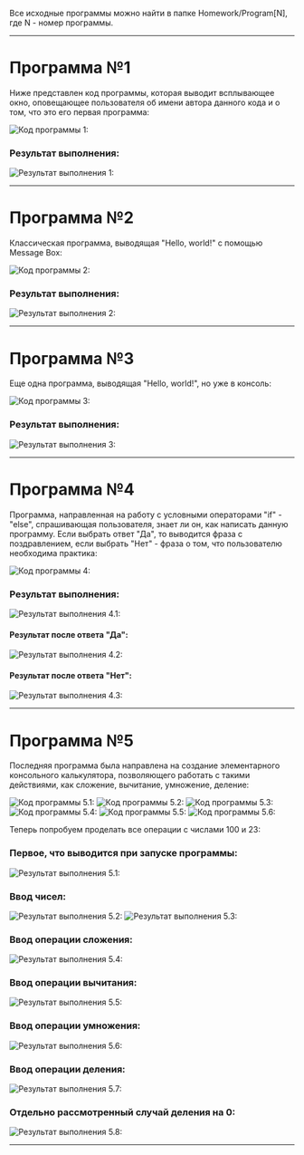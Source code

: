 Все исходные программы можно найти в папке Homework/Program[N], где N - номер программы.

****

Программа №1
=====================

Ниже представлен код программы, которая выводит всплывающее окно, оповещающее пользователя об имени автора данного кода и о том, что это его первая программа:

![Код программы 1:](https://sun9-39.userapi.com/dlxRPizHNNc35fpTUSqlprHLCINHlq5jRmwm7g/HcJgAWHOGzY.jpg)

### Результат выполнения:

![Результат выполнения 1:](https://sun9-8.userapi.com/VjuSlaOiFSIc4aBegEuV1OsyeDaAL4yprCUaHA/35zxje0Z0TQ.jpg)

****

Программа №2
=====================

Классическая программа, выводящая "Hello, world!" с помощью Message Box:

![Код программы 2:](https://sun9-22.userapi.com/YfAb_Ja-E4OddbzNVifdX-YmMzp1yzjNcibgpg/tBoe54JrYJU.jpg)

### Результат выполнения:

![Результат выполнения 2:](https://sun9-49.userapi.com/7R3JdlhA9Z7dahJQLVp-9eJly_RohSh9JZCWUw/9M6ZnfwhzeQ.jpg)

****

Программа №3
=====================

Еще одна программа, выводящая "Hello, world!", но уже в консоль:

![Код программы 3:](https://sun1-92.userapi.com/2PMvg32yDLDF1VINHEBzFF-QJqz5oFFKyniUNw/1NuUMTPXXW0.jpg)


### Результат выполнения:

![Результат выполнения 3:](https://sun1-94.userapi.com/1mAYyzEHkFuhpv3iJa737fol9KNUnyeogkxTRA/rS2nJxLq610.jpg)

****

Программа №4
=====================

Программа, направленная на работу с условными операторами "if" - "else", спрашивающая пользователя, знает ли он, как написать данную программу. Если выбрать ответ "Да", то выводится фраза с поздравлением, если выбрать "Нет" - фраза о том, что пользователю необходима практика:

![Код программы 4:](https://sun9-25.userapi.com/JHZHPdiP0-ZjvfA20858QQsvk95_EUlBJ60ziQ/Zbzm0mB70Hg.jpg)

### Результат выполнения:

![Результат выполнения 4.1:](https://sun9-2.userapi.com/d5zIW3Uf9r6yhE5HcrMsNBKrv7YDIm1MBkuzrg/QamMwa9lGM8.jpg)

#### Результат после ответа "Да":

![Результат выполнения 4.2:](https://sun9-4.userapi.com/g_tvzgOq1zj2D54jorHFU1CtXn6EU5n2pQg84w/kzK8pMkwmI0.jpg)

#### Результат после ответа "Нет":

![Результат выполнения 4.3:](https://sun9-73.userapi.com/xYb-80auXq_8CVexvJmeVaCAM-RoT2cq5FXZvA/TJmqiiQd3pM.jpg)

****

Программа №5
=====================

Последняя программа была направлена на создание элементарного консольного калькулятора, позволяющего работать с такими действиями, как сложение, вычитание, умножение, деление:

![Код программы 5.1:](https://sun9-41.userapi.com/tEFhPIrx_zaM-1Oty5ANSrDGXNwcFvugNiPF_Q/2O3q7LM4sD8.jpg)
![Код программы 5.2:](https://sun9-7.userapi.com/HNzQh7P7rp4ra55LqSWSaCNx5hWZ55tDOfopww/det5hqz2qtU.jpg)
![Код программы 5.3:](https://sun9-51.userapi.com/NWmPfZcpcBYRhQjcc5uYhE8XY1_IJYeYg5MSfA/2Kb06Vj0o1o.jpg)
![Код программы 5.4:](https://sun9-74.userapi.com/OTcLkZS1MpTBknNOYXtgBt8ZmvDg-_8bbtHa3Q/tN7fpNApd1Q.jpg)
![Код программы 5.5:](https://sun9-46.userapi.com/cFnEGMBetsFbvWEsustJ7bOi6cM1Hl5mvZmbTg/6Puf4zy2vlc.jpg)
![Код программы 5.6:](https://sun9-29.userapi.com/4eiDf45AH7JXOP82NV6nUG371NBjfHu9OjKINw/QJ7KKn6YNl0.jpg)

Теперь попробуем проделать все операции с числами 100 и 23:

### Первое, что выводится при запуске программы:

![Результат выполнения 5.1:](https://sun9-49.userapi.com/NKGkMCP84VI-FLR-6R2WcnDz-l2t2JuwI_sYAQ/gkz6vjn6DsA.jpg)

### Ввод чисел:

![Результат выполнения 5.2:](https://sun9-73.userapi.com/j7OrKi_BAL8FSn7gHURB6cJX_pvPgUPFd4zr7w/9BePPEVgwKU.jpg)
![Результат выполнения 5.3:](https://sun9-69.userapi.com/KQG89f7RNLWpG4RjqTgCqY_XhgejgdFI_H5KTA/Fsnaxj2G77Y.jpg)

### Ввод операции сложения:

![Результат выполнения 5.4:](https://sun9-68.userapi.com/yhFlKbdXnc9hOMLZNrtYm13vh_6Rt3wWCP4jNA/ft6dtbLkTFE.jpg)

### Ввод операции вычитания:

![Результат выполнения 5.5:](https://sun9-62.userapi.com/e4NqMxT6TwSPHy-QH9lXiYuxhXKFABEUP64y3Q/BGHkUpNuZF0.jpg)

### Ввод операции умножения:

![Результат выполнения 5.6:](https://sun9-53.userapi.com/hXc2KWOFzfMP6N3O0CGNHgqt1BlZyQdS0bXbVw/c3_OC4MDc1U.jpg)

### Ввод операции деления:

![Результат выполнения 5.7:](https://sun9-68.userapi.com/YKeDB4WqJ39_R4381MjcJZ2Oxzu5G13QiJ7jNQ/MyZ_EpiBNFQ.jpg)

### Отдельно рассмотренный случай деления на 0:

![Результат выполнения 5.8:](https://sun9-76.userapi.com/_PHfhRooJHyh6nymDwQ4CYXLodpPx60saiVo0g/8O07Xfrmlek.jpg)

****
